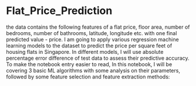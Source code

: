 # Flat_Price_Prediction
the data contains the following features of a flat price, floor area, number of bedrooms, number of bathrooms, latitude, longitude etc. with one final predicted value - price.  I am going to apply various regression machine learning models to the dataset to predict the price per square feet of housing flats in Singapore. In different models, I will use absolute percentage error difference of test data to assess their predictive accuracy.  To make the notebook entry easier to read, In this notebook, I will be covering 3 basic ML algorithms with some analysis on their parameters, followed by some feature selection and feature extraction methods:

